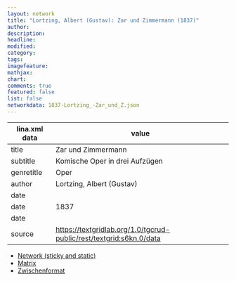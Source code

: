 ```yaml
---
layout: network
title: "Lortzing, Albert (Gustav): Zar und Zimmermann (1837)"
author:
description:
headline:
modified:
category:
tags:
imagefeature: 
mathjax: 
chart: 
comments: true
featured: false
list: false
networkdata: 1837-Lortzing_-Zar_und_Z.json
---
```

lina.xml data  | value
------------- | -------------
title|Zar und Zimmermann
subtitle|Komische Oper in drei Aufzügen
genretitle|Oper
author|Lortzing, Albert (Gustav)
date|
date|1837
date|
source|https://textgridlab.org/1.0/tgcrud-public/rest/textgrid:s6kn.0/data


* [Network (sticky and static)](/network94)
* [Matrix](/matrix94)
* [Zwischenformat](/lina94 )
